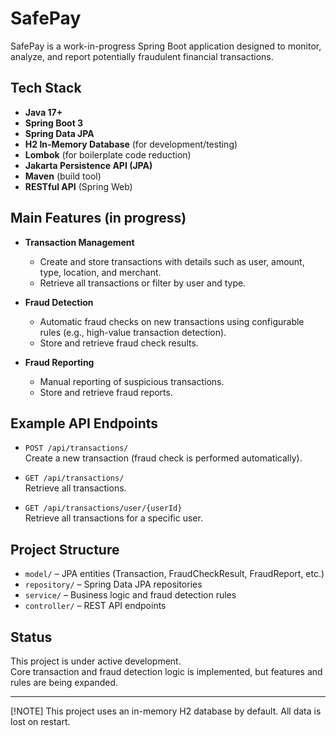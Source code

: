 # SafePay

SafePay is a work-in-progress Spring Boot application designed to monitor, analyze, and report potentially fraudulent financial transactions.

## Tech Stack

- **Java 17+**
- **Spring Boot 3**
- **Spring Data JPA**
- **H2 In-Memory Database** (for development/testing)
- **Lombok** (for boilerplate code reduction)
- **Jakarta Persistence API (JPA)**
- **Maven** (build tool)
- **RESTful API** (Spring Web)

## Main Features (in progress)

- **Transaction Management**
  - Create and store transactions with details such as user, amount, type, location, and merchant.
  - Retrieve all transactions or filter by user and type.

- **Fraud Detection**
  - Automatic fraud checks on new transactions using configurable rules (e.g., high-value transaction detection).
  - Store and retrieve fraud check results.

- **Fraud Reporting**
  - Manual reporting of suspicious transactions.
  - Store and retrieve fraud reports.

## Example API Endpoints

- `POST /api/transactions/`  
  Create a new transaction (fraud check is performed automatically).

- `GET /api/transactions/`  
  Retrieve all transactions.

- `GET /api/transactions/user/{userId}`  
  Retrieve all transactions for a specific user.

## Project Structure

- `model/` – JPA entities (Transaction, FraudCheckResult, FraudReport, etc.)
- `repository/` – Spring Data JPA repositories
- `service/` – Business logic and fraud detection rules
- `controller/` – REST API endpoints

## Status

This project is under active development.  
Core transaction and fraud detection logic is implemented, but features and rules are being expanded.

---

[!NOTE]
This project uses an in-memory H2 database by default. All data is lost on restart.
